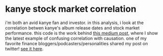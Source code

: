 # kanye stock market correlation

i'm both an avid kanye fan and investor. in this analysis, i look at the correlation betwen kanye's album release dates and stock market performance. this code is the work behind [this medium post](https://medium.com/@n_feifel/the-stock-market-does-better-when-kanye-drops-an-album-9ea5383fe37c), where I show the latest example of confusing correlation with causation. one of my favorite finance bloggers/podcasters/personalities shared my post on twitter! [see it here](https://twitter.com/michaelbatnick/status/1199390114809614337).